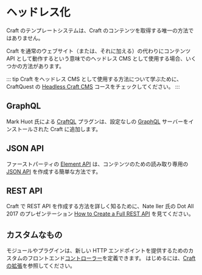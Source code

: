 # ヘッドレス化

Craft のテンプレートシステムは、Craft のコンテンツを取得する唯一の方法ではありません。

Craft を通常のウェブサイト（または、それに加える）の代わりにコンテンツ API として動作するという意味でのヘッドレス CMS として使用する場合、いくつかの方法があります。

::: tip
Craft をヘッドレス CMS として使用する方法について学ぶために、CraftQuest の [Headless Craft CMS](https://craftquest.io/courses/headless-craft) コースをチェックしてください。
:::

## GraphQL

Mark Huot 氏による [CraftQL](https://github.com/markhuot/craftql) プラグンは、設定なしの [GraphQL](https://graphql.org/) サーバーをインストールされた Craft に追加します。

## JSON API

ファーストパーティの [Element API](https://github.com/craftcms/element-api) は、コンテンツのための読み取り専用の [JSON API](http://jsonapi.org/) を作成する簡単な方法です。

## REST API

Craft で REST API を作成する方法を詳しく知るために、Nate Iler 氏の Dot All 2017 のプレゼンテーション [How to Create a Full REST API](http://dotall.com/sessions/how-to-create-a-full-rest-api-with-craft-3) を見てください。

## カスタムなもの

モジュールやプラグインは、新しい HTTP エンドポイントを提供するためのカスタムのフロントエンド[コントローラー](https://www.yiiframework.com/doc/guide/2.0/en/structure-controllers)を定義できます。 はじめるには、[Craft の拡張](../extend/README.md)を参照してください。
